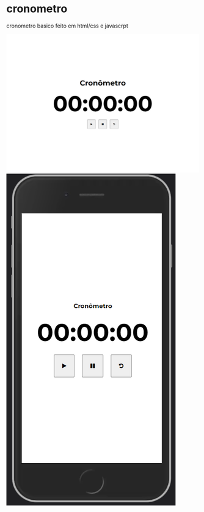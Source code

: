 # cronometro

cronometro basico feito em html/css e javascrpt 

<img src="cronometrodesk.png">
<img src="cronometromobile.png">
